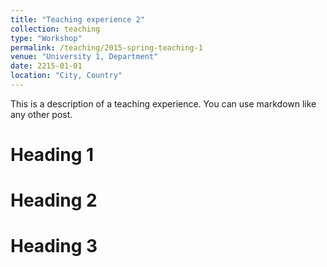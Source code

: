 ```yaml
---
title: "Teaching experience 2"
collection: teaching
type: "Workshop"
permalink: /teaching/2015-spring-teaching-1
venue: "University 1, Department"
date: 2215-01-01
location: "City, Country"
---
```


This is a description of a teaching experience. You can use markdown like any other post.

Heading 1
======

Heading 2
======

Heading 3
======
